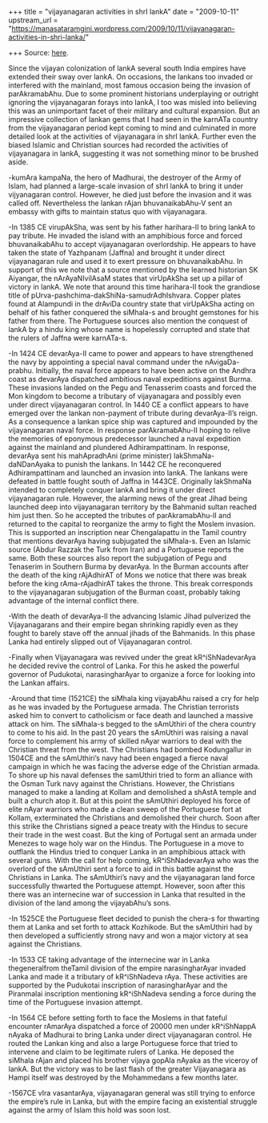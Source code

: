 +++
title = "vijayanagaran activities in shrI lankA"
date = "2009-10-11"
upstream_url = "https://manasataramgini.wordpress.com/2009/10/11/vijayanagaran-activities-in-shri-lanka/"

+++
Source: [here](https://manasataramgini.wordpress.com/2009/10/11/vijayanagaran-activities-in-shri-lanka/).

Since the vijayan colonization of lankA several south India empires have
extended their sway over lankA. On occasions, the lankans too invaded or
interfered with the mainland, most famous occasion being the invasion of
parAkramabAhu. Due to some prominent historians underplaying or outright
ignoring the vijayanagaran forays into lankA, I too was misled into
believing this was an unimportant facet of their military and cultural
expansion. But an impressive collection of lankan gems that I had seen
in the karnATa country from the vijayanagaran period kept coming to mind
and culminated in more detailed look at the activities of vijayanagara
in shrI lankA. Further even the biased Islamic and Christian sources had
recorded the activities of vijayanagara in lankA, suggesting it was not
something minor to be brushed aside.

-kumAra kampaNa, the hero of Madhurai, the destroyer of the Army of
Islam, had planned a large-scale invasion of shrI lankA to bring it
under vijyanagaran control. However, he died just before the invasion
and it was called off. Nevertheless the lankan rAjan bhuvanaikabAhu-V
sent an embassy with gifts to maintain status quo with vijayanagara.

-In 1385 CE virupAkSha, was sent by his father harihara-II to bring
lankA to pay tribute. He invaded the island with an amphibious force and
forced bhuvanaikabAhu to accept vijayanagaran overlordship. He appears
to have taken the state of Yazhpanam (Jaffna) and brought it under
direct vijayanagaran rule and used it to exert pressure on
bhuvanaikabAhu. In support of this we note that a source mentioned by
the learned historian SK Aiyangar, the nArAyaNIvilAsaM states that
virUpAkSha set up a pillar of victory in lankA. We note that around this
time harihara-II took the grandiose title of
pUrva-pashchima-dakShiNa-samudrAdhIshvara. Copper plates found at
Alampundi in the drAviDa country state that virUpAkSha acting on behalf
of his father conquered the siMhala-s and brought gemstones for his
father from there. The Portuguese sources also mention the conquest of
lankA by a hindu king whose name is hopelessly corrupted and state that
the rulers of Jaffna were karnATa-s.

-In 1424 CE devarAya-II came to power and appears to have strengthened
the navy by appointing a special naval command under the
nAvigaDa-prabhu. Initially, the naval force appears to have been active
on the Andhra coast as devarAya dispatched ambitious naval expeditions
against Burma. These invasions landed on the Pegu and Tenasserim coasts
and forced the Mon kingdom to become a tributary of vijayanagara and
possibly even under direct vijayanagaran control. In 1440 CE a conflict
appears to have emerged over the lankan non-payment of tribute during
devarAya-II’s reign. As a consequence a lankan spice ship was captured
and impounded by the vijayanagaran naval force. In response
parAkramabAhu-II hoping to relive the memories of eponymous predecessor
launched a naval expedition against the mainland and plundered
Adhirampattinam. In response, devarAya sent his mahApradhAni (prime
minister) lakShmaNa-daNDanAyaka to punish the lankans. In 1442 CE he
reconquered Adhirampattinam and launched an invasion into lankA. The
lankans were defeated in battle fought south of Jaffna in 1443CE.
Originally lakShmaNa intended to completely conquer lankA and bring it
under direct vijayanagaran rule. However, the alarming news of the great
Jihad being launched deep into vijayanagaran territory by the Bahmanid
sultan reached him just then. So he accepted the tributes of
parAkramabAhu-II and returned to the capital to reorganize the army to
fight the Moslem invasion. This is supported an inscription near
Chengalapattu in the Tamil country that mentions devarAya having
subjugated the siMhala-s. Even an Islamic source (Abdur Razzak the Turk
from Iran) and a Portuguese reports the same. Both these sources also
report the subjugation of Pegu and Tenaserim in Southern Burma by
devarAya. In the Burman accounts after the death of the king rAjAdhirAT
of Mons we notice that there was break before the king rAma-rAjadhirAT
takes the throne. This break corresponds to the vijayanagaran
subjugation of the Burman coast, probably taking advantage of the
internal conflict there.

-With the death of devarAya-II the advancing Islamic Jihad pulverized
the Vijayanagarans and their empire began shrinking rapidly even as they
fought to barely stave off the annual jihads of the Bahmanids. In this
phase Lanka had entirely slipped out of Vijayanagaran control.

-Finally when Vijayanagara was revived under the great kR^iShNadevarAya
he decided revive the control of Lanka. For this he asked the powerful
governor of Pudukotai, narasingharAyar to organize a force for looking
into the Lankan affairs.

-Around that time (1521CE) the siMhala king vijayabAhu raised a cry for
help as he was invaded by the Portuguese armada. The Christian
terrorists asked him to convert to catholicism or face death and
launched a massive attack on him. The siMhala-s begged to the sAmUthiri
of the chera country to come to his aid. In the past 20 years the
sAmUthiri was raising a naval force to complement his army of skilled
nAyar warriors to deal with the Christian threat from the west. The
Christians had bombed Kodungallur in 1504CE and the sAmUthiri’s navy had
been engaged a fierce naval campaign in which he was facing the adverse
edge of the Christian armada. To shore up his naval defenses the
samUthiri tried to form an alliance with the Osman Turk navy against the
Christians. However, the Christians managed to make a landing at Kollam
and demolished a shAstA temple and built a church atop it. But at this
point the sAmUthiri deployed his force of elite nAyar warriors who made
a clean sweep of the Portuguese fort at Kollam, exterminated the
Christians and demolished their church. Soon after this strike the
Christians signed a peace treaty with the Hindus to secure their trade
in the west coast. But the king of Portugal sent an armada under Menezes
to wage holy war on the Hindus. The Portuguese in a move to outflank the
Hindus tried to conquer Lanka in an amphibious attack with several guns.
With the call for help coming, kR^iShNadevarAya who was the overlord of
the sAmUthiri sent a force to aid in this battle against the Christians
in Lanka. The sAmUthiri’s navy and the vijayanagaran land force
successfully thwarted the Portuguese attempt. However, soon after this
there was an internecine war of succession in Lanka that resulted in the
division of the land among the vijayabAhu’s sons.

-In 1525CE the Portuguese fleet decided to punish the chera-s for
thwarting them at Lanka and set forth to attack Kozhikode. But the
sAmUthiri had by then developed a sufficiently strong navy and won a
major victory at sea against the Christians.

-In 1533 CE taking advantage of the internecine war in Lanka
thegeneralfrom theTamil division of the empire narasingharAyar
invaded Lanka and made it a tributary of kR^iShNadeva rAya. These
activities are supported by the Pudukotai inscription of narasingharAyar
and the Piranmalai inscription mentioning kR^iShNadeva sending a force
during the time of the Portuguese invasion attempt.

-In 1564 CE before setting forth to face the Moslems in that fateful
encounter rAmarAya dispatched a force of 20000 men under kR^iShNappA
nAyaka of Madhurai to bring Lanka under direct vijayanagaran control. He
routed the Lankan king and also a large Portuguese force that tried to
intervene and claim to be legitimate rulers of Lanka. He deposed the
siMhala rAjan and placed his brother vijaya gopAla nAyaka as the viceroy
of lankA. But the victory was to be last flash of the greater
Vijayanagara as Hampi itself was destroyed by the Mohammedans a few
months later.

-1567CE vIra vasantarAya, vijayanagaran general was still trying to
enforce the empire’s rule in Lanka, but with the empire facing an
existential struggle against the army of Islam this hold was soon lost.

